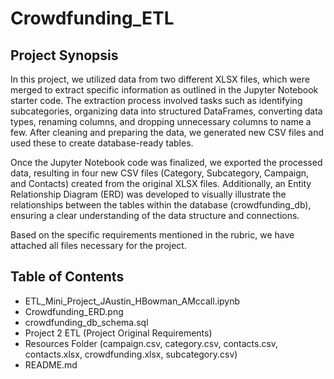 # Crowdfunding_ETL

## Project Synopsis
In this project, we utilized data from two different XLSX files, which were merged to extract specific information as outlined in the Jupyter Notebook starter code. The extraction process involved tasks such as identifying subcategories, organizing data into structured DataFrames, converting data types, renaming columns, and dropping unnecessary columns to name a few. After cleaning and preparing the data, we generated new CSV files and used these to create database-ready tables.

Once the Jupyter Notebook code was finalized, we exported the processed data, resulting in four new CSV files (Category, Subcategory, Campaign, and Contacts) created from the original XLSX files. Additionally, an Entity Relationship Diagram (ERD) was developed to visually illustrate the relationships between the tables within the database (crowdfunding_db), ensuring a clear understanding of the data structure and connections.

Based on the specific requirements mentioned in the rubric, we have attached all files necessary for the project.


## Table of Contents
+ ETL_Mini_Project_JAustin_HBowman_AMccall.ipynb
+ Crowdfunding_ERD.png
+ crowdfunding_db_schema.sql
+ Project 2 ETL (Project Original Requirements)
+ Resources Folder (campaign.csv, category.csv, contacts.csv, contacts.xlsx, crowdfunding.xlsx, subcategory.csv)
+ README.md
